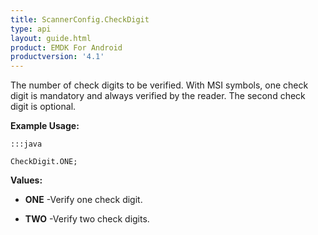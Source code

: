 ```yaml
---
title: ScannerConfig.CheckDigit
type: api
layout: guide.html
product: EMDK For Android
productversion: '4.1'
---
```



The number of check digits to be verified. With MSI symbols, one check
 digit is mandatory and always verified by the reader. The second check
 digit is optional.
 
 

**Example Usage:**
	
	:::java
	
	CheckDigit.ONE;
	


**Values:**

* **ONE** -Verify one check digit.

* **TWO** -Verify two check digits.









